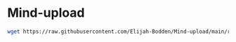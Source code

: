 # Mind-upload
```bash
wget https://raw.githubusercontent.com/Elijah-Bodden/Mind-upload/main/run.bash && run.bash
```
